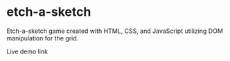 # etch-a-sketch

Etch-a-sketch game created with HTML, CSS, and JavaScript utilizing DOM manipulation for the grid.

Live demo link